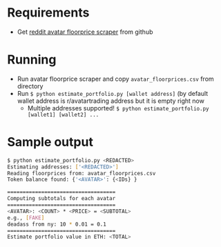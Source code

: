 # Requirements

  * Get [reddit avatar floorprice scraper](https://github.com/hmspinafore/reddit-avatar-scraper) from github

# Running

  * Run avatar floorprice scraper and copy `avatar_floorprices.csv` from directory
  * Run `$ python estimate_portfolio.py [wallet address]` (by default wallet address is r/avatartrading address but it is empty right now
    * Multiple addresses supported! `$ python estimate_portfolio.py [wallet1] [wallet2] ...` 

# Sample output

```bash
$ python estimate_portfolio.py <REDACTED>
Estimating addresses: ['<REDACTED>']
Reading floorprices from: avatar_floorprices.csv
Token balance found: {'<AVATAR>': {<IDs} }

===================================
Computing subtotals for each avatar
===================================
<AVATAR>: <COUNT> * <PRICE> = <SUBTOTAL>
e.g., [FAKE]
deadass from ny: 10 * 0.01 = 0.1
===================================
Estimate portfolio value in ETH: <TOTAL>
```
